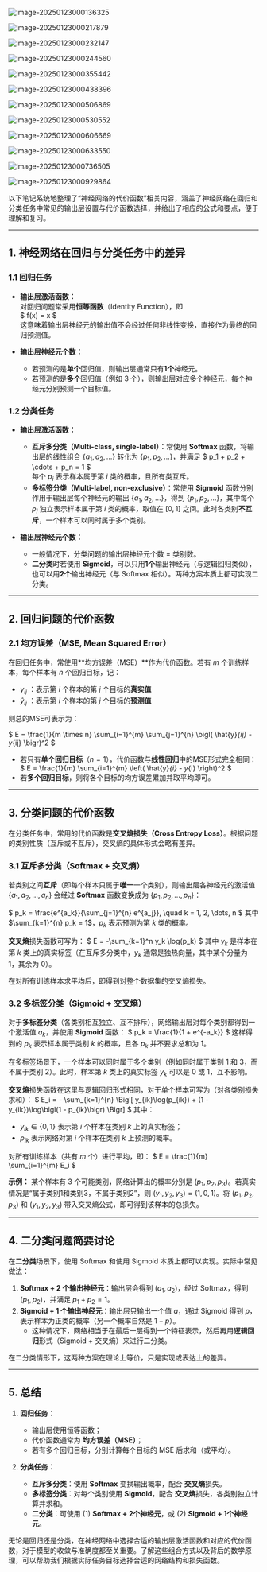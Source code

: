 ![image-20250123000136325](./assets/image-20250123000136325.png)

![image-20250123000217879](./assets/image-20250123000217879.png)

![image-20250123000232147](./assets/image-20250123000232147.png)

![image-20250123000244560](./assets/image-20250123000244560.png)

![image-20250123000355442](./assets/image-20250123000355442.png)

![image-20250123000438396](./assets/image-20250123000438396.png)

![image-20250123000506869](./assets/image-20250123000506869.png) 

![image-20250123000530552](./assets/image-20250123000530552.png)

![image-20250123000606669](./assets/image-20250123000606669.png)

![image-20250123000633550](./assets/image-20250123000633550.png)

![image-20250123000736505](./assets/image-20250123000736505.png)

![image-20250123000929864](./assets/image-20250123000929864.png)

以下笔记系统地整理了“神经网络的代价函数”相关内容，涵盖了神经网络在回归和分类任务中常见的输出层设置与代价函数选择，并给出了相应的公式和要点，便于理解和复习。

---

## 1. 神经网络在回归与分类任务中的差异

### 1.1 回归任务

- **输出层激活函数：**  
  对回归问题常采用**恒等函数**（Identity Function），即  
  $
  f(x) = x
  $  
  这意味着输出层神经元的输出值不会经过任何非线性变换，直接作为最终的回归预测值。

- **输出层神经元个数：**  
  - 若预测的是**单个**回归值，则输出层通常只有**1个**神经元。  
  - 若预测的是**多个**回归值（例如 3 个），则输出层对应多个神经元，每个神经元分别预测一个目标值。

### 1.2 分类任务

- **输出层激活函数：**  
  - **互斥多分类（Multi-class, single-label）**：常使用 **Softmax** 函数，将输出层的线性组合 $\{a_1, a_2, \dots\}$ 转化为 $\{p_1, p_2, \dots\}$，并满足
    $
    p_1 + p_2 + \cdots + p_n = 1
    $  
    每个 $p_i$ 表示样本属于第 $i$ 类的概率，且所有类互斥。  
  - **多标签分类（Multi-label, non-exclusive）**：常使用 **Sigmoid** 函数分别作用于输出层每个神经元的输出 $\{a_1, a_2, \dots\}$，得到 $\{p_1, p_2, \dots\}$，其中每个 $p_i$ 独立表示样本属于第 $i$ 类的概率，取值在 $[0, 1]$ 之间。此时各类别**不互斥**，一个样本可以同时属于多个类别。

- **输出层神经元个数：**  
  - 一般情况下，分类问题的输出层神经元个数 = 类别数。  
  - **二分类**时若使用 **Sigmoid**，可以只用**1个**输出神经元（与逻辑回归类似），也可以用**2个**输出神经元（与 Softmax 相似）。两种方案本质上都可实现二分类。

---

## 2. 回归问题的代价函数

### 2.1 均方误差（MSE, Mean Squared Error）

在回归任务中，常使用**均方误差（MSE）**作为代价函数。若有 $m$ 个训练样本，每个样本有 $n$ 个回归目标，记：

- $y_{ij}$ ：表示第 $i$ 个样本的第 $j$ 个目标的**真实值**  
- $\hat{y}_{ij}$ ：表示第 $i$ 个样本的第 $j$ 个目标的**预测值**  

则总的MSE可表示为：

$
E = \frac{1}{m \times n} \sum_{i=1}^{m} \sum_{j=1}^{n} \bigl( \hat{y}_{ij} - y_{ij} \bigr)^2
$

- 若只有**单个回归目标**（$n=1$），代价函数与**线性回归**中的MSE形式完全相同：
  $
  E = \frac{1}{m} \sum_{i=1}^{m} \left( \hat{y}_{i} - y_{i} \right)^2
  $
- 若**多个回归目标**，则将各个目标的均方误差累加并取平均即可。

---

## 3. 分类问题的代价函数

在分类任务中，常用的代价函数是**交叉熵损失（Cross Entropy Loss）**。根据问题的类别性质（互斥或不互斥），交叉熵的具体形式会略有差异。

### 3.1 互斥多分类（Softmax + 交叉熵）

若类别之间**互斥**（即每个样本只属于**唯一**一个类别），则输出层各神经元的激活值 $\{a_1, a_2, \dots, a_n\}$ 会经过 **Softmax** 函数变换成为 $\{p_1, p_2, \dots, p_n\}$：

$
p_k = \frac{e^{a_k}}{\sum_{j=1}^{n} e^{a_j}}, \quad k = 1, 2, \dots, n
$
其中 $\sum_{k=1}^{n} p_k = 1$，$p_k$ 表示预测为第 $k$ 类的概率。

**交叉熵**损失函数可写为：
$
E = -\sum_{k=1}^n y_k \log(p_k)
$
其中 $y_k$ 是样本在第 $k$ 类上的真实标签（在互斥多分类中，$y_k$ 通常是独热向量，其中某个分量为 1，其余为 0）。

在对所有训练样本求平均后，即得到对整个数据集的交叉熵损失。

### 3.2 多标签分类（Sigmoid + 交叉熵）

对于**多标签分类**（各类别相互独立、互不排斥），网络输出层对每个类别都得到一个激活值 $a_k$，并使用 **Sigmoid** 函数：
$
p_k = \frac{1}{1 + e^{-a_k}}
$
这样得到的 $p_k$ 表示样本属于类别 $k$ 的概率，且各 $p_k$ 并不要求总和为 1。

在多标签场景下，一个样本可以同时属于多个类别（例如同时属于类别 1 和 3，而不属于类别 2）。此时，样本第 $k$ 类上的真实标签 $y_k$ 可以是 0 或 1，互不影响。

**交叉熵**损失函数在这里与逻辑回归形式相同，对于单个样本可写为（对各类别损失求和）：
$
E_i = - \sum_{k=1}^{n} \Bigl[ y_{ik}\log(p_{ik}) + (1 - y_{ik})\log\bigl(1 - p_{ik}\bigr) \Bigr]
$
其中：
- $y_{ik} \in \{0,1\}$ 表示第 $i$ 个样本在类别 $k$ 上的真实标签；
- $p_{ik}$ 表示网络对第 $i$ 个样本在类别 $k$ 上预测的概率。

对所有训练样本（共有 $m$ 个）进行平均，即：
$
E = \frac{1}{m} \sum_{i=1}^{m} E_i
$

**示例：** 某个样本有 3 个可能类别，网络计算出的概率分别是 $(p_1, p_2, p_3)$。若真实情况是“属于类别1和类别3，不属于类别2”，则 $(y_1, y_2, y_3) = (1, 0, 1)$。将 $(p_1, p_2, p_3)$ 和 $(y_1, y_2, y_3)$ 带入交叉熵公式，即可得到该样本的总损失。

---

## 4. 二分类问题简要讨论

在**二分类**场景下，使用 Softmax 和使用 Sigmoid 本质上都可以实现。实际中常见做法：

1. **Softmax + 2 个输出神经元**：输出层会得到 $(a_1, a_2)$，经过 Softmax，得到 $(p_1, p_2)$，并满足 $p_1 + p_2 = 1$。
2. **Sigmoid + 1 个输出神经元**：输出层只输出一个值 $a$，通过 Sigmoid 得到 $p$，表示样本为正类的概率（另一个概率自然是 $1 - p$）。  
   - 这种情况下，网络相当于在最后一层得到一个特征表示，然后再用**逻辑回归**形式（Sigmoid + 交叉熵）来进行二分类。

在二分类情形下，这两种方案在理论上等价，只是实现或表达上的差异。

---

## 5. 总结

1. **回归任务：**  
   - 输出层使用恒等函数；  
   - 代价函数通常为 **均方误差（MSE）**；  
   - 若有多个回归目标，分别计算每个目标的 MSE 后求和（或平均）。

2. **分类任务：**  
   - **互斥多分类**：使用 **Softmax** 变换输出概率，配合 **交叉熵**损失。  
   - **多标签分类**：对每个类别使用 **Sigmoid**，配合 **交叉熵**损失，各类别独立计算并求和。  
   - **二分类**：可使用 (1) **Softmax + 2个神经元**，或 (2) **Sigmoid + 1个神经元**。

无论是回归还是分类，在神经网络中选择合适的输出层激活函数和对应的代价函数，对于模型的收敛与准确度都至关重要。了解这些组合方式以及背后的数学原理，可以帮助我们根据实际任务目标选择合适的网络结构和损失函数。
